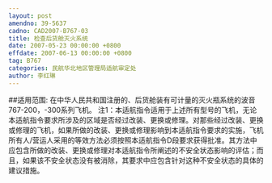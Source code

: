 ```yaml
---
layout: post
amendno: 39-5637
cadno: CAD2007-B767-03
title: 检查后货舱灭火系统
date: 2007-05-23 00:00:00 +0800
effdate: 2007-06-13 00:00:00 +0800
tag: B767
categories: 民航华北地区管理局适航审定处
author: 李红琳
---
```


##适用范围:
在中华人民共和国注册的、后货舱装有可计量的灭火瓶系统的波音767-200，-300系列飞机。
注1：本适航指令适用于上述所有型号的飞机，无论本适航指令要求所涉及的区域是否经过改装、更换或修理。对那些经过改装、更换或修理的飞机，如果所做的改装、更换或修理影响到本适航指令要求的实施，飞机所有人/营运人采用的等效方法必须按照本适航指令D段要求获得批准。其方法中应包含所做的改装、更换或修理对本适航指令所阐述的不安全状态影响的评估；而且，如果该不安全状态没有被消除，其要求中应包含针对这种不安全状态的具体的建议措施。

